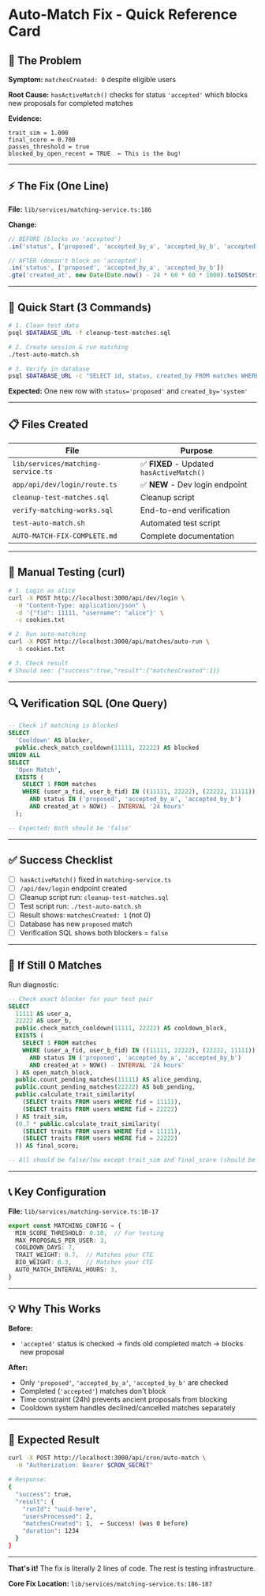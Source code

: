 # Auto-Match Fix - Quick Reference Card

## 🎯 The Problem

**Symptom:** `matchesCreated: 0` despite eligible users

**Root Cause:** `hasActiveMatch()` checks for status `'accepted'` which blocks new proposals for completed matches

**Evidence:**
```
trait_sim = 1.000
final_score = 0.700
passes_threshold = true
blocked_by_open_recent = TRUE  ← This is the bug!
```

---

## ⚡ The Fix (One Line)

**File:** `lib/services/matching-service.ts:186`

**Change:**
```typescript
// BEFORE (blocks on 'accepted')
.in('status', ['proposed', 'accepted_by_a', 'accepted_by_b', 'accepted'])

// AFTER (doesn't block on 'accepted')
.in('status', ['proposed', 'accepted_by_a', 'accepted_by_b'])
.gte('created_at', new Date(Date.now() - 24 * 60 * 60 * 1000).toISOString())
```

---

## 🚀 Quick Start (3 Commands)

```bash
# 1. Clean test data
psql $DATABASE_URL -f cleanup-test-matches.sql

# 2. Create session & run matching
./test-auto-match.sh

# 3. Verify in database
psql $DATABASE_URL -c "SELECT id, status, created_by FROM matches WHERE status='proposed' ORDER BY created_at DESC LIMIT 1;"
```

**Expected:** One new row with `status='proposed'` and `created_by='system'`

---

## 📋 Files Created

| File | Purpose |
|------|---------|
| `lib/services/matching-service.ts` | ✅ **FIXED** - Updated `hasActiveMatch()` |
| `app/api/dev/login/route.ts` | ✅ **NEW** - Dev login endpoint |
| `cleanup-test-matches.sql` | Cleanup script |
| `verify-matching-works.sql` | End-to-end verification |
| `test-auto-match.sh` | Automated test script |
| `AUTO-MATCH-FIX-COMPLETE.md` | Complete documentation |

---

## 🧪 Manual Testing (curl)

```bash
# 1. Login as alice
curl -X POST http://localhost:3000/api/dev/login \
  -H "Content-Type: application/json" \
  -d '{"fid": 11111, "username": "alice"}' \
  -c cookies.txt

# 2. Run auto-matching
curl -X POST http://localhost:3000/api/matches/auto-run \
  -b cookies.txt

# 3. Check result
# Should see: {"success":true,"result":{"matchesCreated":1}}
```

---

## 🔍 Verification SQL (One Query)

```sql
-- Check if matching is blocked
SELECT
  'Cooldown' AS blocker,
  public.check_match_cooldown(11111, 22222) AS blocked
UNION ALL
SELECT
  'Open Match',
  EXISTS (
    SELECT 1 FROM matches
    WHERE (user_a_fid, user_b_fid) IN ((11111, 22222), (22222, 11111))
      AND status IN ('proposed', 'accepted_by_a', 'accepted_by_b')
      AND created_at > NOW() - INTERVAL '24 hours'
  );

-- Expected: Both should be 'false'
```

---

## ✅ Success Checklist

- [ ] `hasActiveMatch()` fixed in `matching-service.ts`
- [ ] `/api/dev/login` endpoint created
- [ ] Cleanup script run: `cleanup-test-matches.sql`
- [ ] Test script run: `./test-auto-match.sh`
- [ ] Result shows: `matchesCreated: 1` (not 0)
- [ ] Database has new `proposed` match
- [ ] Verification SQL shows both blockers = `false`

---

## 🐛 If Still 0 Matches

Run diagnostic:

```sql
-- Check exact blocker for your test pair
SELECT
  11111 AS user_a,
  22222 AS user_b,
  public.check_match_cooldown(11111, 22222) AS cooldown_block,
  EXISTS (
    SELECT 1 FROM matches
    WHERE (user_a_fid, user_b_fid) IN ((11111, 22222), (22222, 11111))
      AND status IN ('proposed', 'accepted_by_a', 'accepted_by_b')
      AND created_at > NOW() - INTERVAL '24 hours'
  ) AS open_match_block,
  public.count_pending_matches(11111) AS alice_pending,
  public.count_pending_matches(22222) AS bob_pending,
  public.calculate_trait_similarity(
    (SELECT traits FROM users WHERE fid = 11111),
    (SELECT traits FROM users WHERE fid = 22222)
  ) AS trait_sim,
  (0.7 * public.calculate_trait_similarity(
    (SELECT traits FROM users WHERE fid = 11111),
    (SELECT traits FROM users WHERE fid = 22222)
  )) AS final_score;

-- All should be false/low except trait_sim and final_score (should be high)
```

---

## 📞 Key Configuration

**File:** `lib/services/matching-service.ts:10-17`

```typescript
export const MATCHING_CONFIG = {
  MIN_SCORE_THRESHOLD: 0.10,  // For testing
  MAX_PROPOSALS_PER_USER: 3,
  COOLDOWN_DAYS: 7,
  TRAIT_WEIGHT: 0.7,  // Matches your CTE
  BIO_WEIGHT: 0.3,    // Matches your CTE
  AUTO_MATCH_INTERVAL_HOURS: 3,
}
```

---

## 💡 Why This Works

**Before:**
- `'accepted'` status is checked → finds old completed match → blocks new proposal

**After:**
- Only `'proposed'`, `'accepted_by_a'`, `'accepted_by_b'` are checked
- Completed (`'accepted'`) matches don't block
- Time constraint (24h) prevents ancient proposals from blocking
- Cooldown system handles declined/cancelled matches separately

---

## 🎉 Expected Result

```bash
curl -X POST http://localhost:3000/api/cron/auto-match \
  -H "Authorization: Bearer $CRON_SECRET"

# Response:
{
  "success": true,
  "result": {
    "runId": "uuid-here",
    "usersProcessed": 2,
    "matchesCreated": 1,  ← Success! (was 0 before)
    "duration": 1234
  }
}
```

---

**That's it!** The fix is literally 2 lines of code. The rest is testing infrastructure.

**Core Fix Location:** `lib/services/matching-service.ts:186-187`
